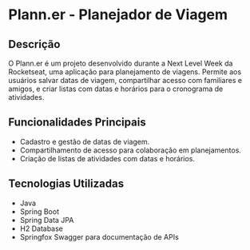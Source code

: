 # Plann.er - Planejador de Viagem

## Descrição
O Plann.er é um projeto desenvolvido durante a Next Level Week da Rocketseat, uma aplicação para planejamento de viagens. Permite aos usuários salvar datas de viagem, compartilhar acesso com familiares e amigos, e criar listas com datas e horários para o cronograma de atividades.

## Funcionalidades Principais
- Cadastro e gestão de datas de viagem.
- Compartilhamento de acesso para colaboração em planejamentos.
- Criação de listas de atividades com datas e horários.

## Tecnologias Utilizadas
- Java
- Spring Boot
- Spring Data JPA
- H2 Database
- Springfox Swagger para documentação de APIs
